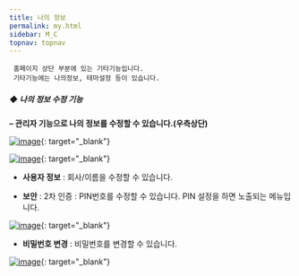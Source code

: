 ```yaml
---
title: 나의 정보
permalink: my.html
sidebar: M_C
topnav: topnav
---
```


     홈페이지 상단 부분에 있는 기타기능입니다.
     기타기능에는 나의정보, 테마설정 등이 있습니다.

##### ◆ 나의 정보 수정 기능

**– 관리자 기능으로 나의 정보를 수정할 수 있습니다.(우측상단)**

[![image](/docs/images/Manual/common/etc/1.png)](/docs/images/Manual/common/etc/1.png){: target="_blank"}

[![image](/docs/images/Manual/common/etc/2.png)](/docs/images/Manual/common/etc/2.png){: target="_blank"}

- **사용자 정보** : 회사/이름을 수정할 수 있습니다.

- **보안** : 2차 인증 : PIN번호를 수정할 수 있습니다. PIN 설정을 하면 노출되는 메뉴입니다.

[![image](/docs/images/Manual/common/etc/3.png)](/docs/images/Manual/common/etc/3.png){: target="_blank"}

- **비밀번호 변경** : 비밀번호를 변경할 수 있습니다.

[![image](/docs/images/Manual/common/etc/4.png)](/docs/images/Manual/common/etc/4.png){: target="_blank"}

